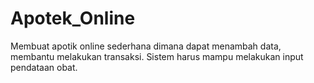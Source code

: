 # Apotek_Online
Membuat apotik online sederhana dimana dapat menambah data, membantu melakukan transaksi.
Sistem harus mampu melakukan input pendataan obat. 
